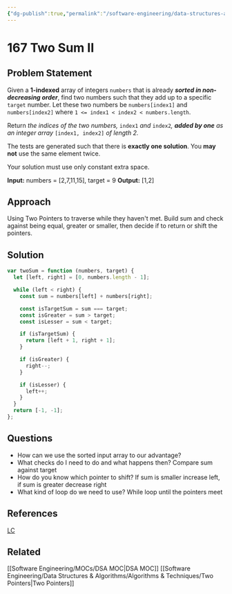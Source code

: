 ```yaml
---
{"dg-publish":true,"permalink":"/software-engineering/data-structures-and-algorithms/leetcode/arrays/167-two-sum-ii/","tags":["code/dsa/two_pointers"],"created":"2023-07-24T07:01:19.034-05:00","updated":"2023-10-04T08:08:35.986-05:00"}
---
```


# 167 Two Sum II
## Problem Statement
Given a **1-indexed** array of integers `numbers` that is already **_sorted in non-decreasing order_**, find two numbers such that they add up to a specific `target` number. Let these two numbers be `numbers[index1]` and `numbers[index2]` where `1 <= index1 < index2 < numbers.length`.

Return _the indices of the two numbers,_ `index1` _and_ `index2`_, **added by one** as an integer array_ `[index1, index2]` _of length 2._

The tests are generated such that there is **exactly one solution**. You **may not** use the same element twice.

Your solution must use only constant extra space.

**Input:** numbers = [2,7,11,15], target = 9
**Output:** [1,2]
## Approach
Using Two Pointers to traverse while they haven't met. Build sum and check against being equal, greater or smaller, then decide if to return or shift the pointers.
## Solution
```javascript
var twoSum = function (numbers, target) {
  let [left, right] = [0, numbers.length - 1];

  while (left < right) {
    const sum = numbers[left] + numbers[right];

    const isTargetSum = sum === target;
    const isGreater = sum > target;
    const isLesser = sum < target;

    if (isTargetSum) {
      return [left + 1, right + 1];
    }

    if (isGreater) {
      right--;
    }

    if (isLesser) {
      left++;
    }
  }
  return [-1, -1];
};
```
## Questions
- How can we use the sorted input array to our advantage?
- What checks do I need to do and what happens then? 
	Compare sum against target
- How do you know which pointer to shift? 
	If sum is smaller increase left, if sum is greater decrease right
- What kind of loop do we need to use?
	While loop until the pointers meet
## References
[LC](https://leetcode.com/problems/two-sum-ii-input-array-is-sorted/description/)
## Related
[[Software Engineering/MOCs/DSA MOC\|DSA MOC]]
[[Software Engineering/Data Structures & Algorithms/Algorithms & Techniques/Two Pointers\|Two Pointers]]
